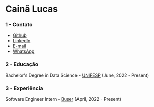 # Cainã Lucas
### 1 - Contato

* [Github](https://github.com/cainlucas)
* [LinkedIn](https://www.linkedin.com/in/cainlucas/)
* [E-mail](mailto:cainam1@hotmail.com)
* [WhatsApp](https://wa.me/5511992560660)

### 2 - Educação

Bachelor's Degree in Data Science - [UNIFESP](https://www.ufms.br//) (June, 2022 - Present)

### 3 - Experiência

Software Engineer Intern - [Buser](https://www.buser.com.br) (April, 2022 - Present)

